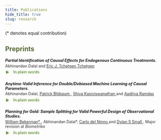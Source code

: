 ```yaml
---
title: Publications
hide_title: true
slug: research
---
```


<!-- # Conference Publications
 
<span style="font-size: 0.9em; font-weight: bold;">*[_PrIsing: Privacy-Preserving Peer Effect Estimation via Ising Model._](https://proceedings.mlr.press/v238/chakraborty24a.html)* [<i class="fa-solid fa-book"></i>](https://proceedings.mlr.press/v238/chakraborty24a.html) &nbsp; [<i class="ai ai-arxiv ai"></i>](https://arxiv.org/abs/2401.16596) &nbsp; [<i class="fab fa-github"></i>](https://github.com/anirbanc96/PrIsing)</span>     
<span style="font-size: 0.8em;">[Abhinav Chakraborty](https://abhinavc3.github.io/), Anirban Chatterjee, [Abhinandan Dalal](https://statistics.wharton.upenn.edu/profile/abdalal/). *International Conference on Artificial Intelligence and Statistics 2024*.</span>
 
<style>
  .content-container {
    display: flex;
    align-items: flex-start;
  }
  .text-container {
    flex-grow: 1;
  }

  .side-image {
    margin-top: 5px;
    margin-left: 30px; /* Adjust the space between the image and the text */
    max-width: 40%; /* Adjust the width of the image */
    border-radius: 2%; /* Make the image circular */
    overflow: hidden; /* Hide anything outside of the circle */
  }

  /* Responsive design for smaller screens */
  @media (max-width: 768px) {
    .side-image {
      max-width: 100%;
      margin-left: 0;
      margin-bottom: 20px;
    }

    .content-container {
      flex-direction: column;
    }
  }
</style>

# New aspects # 
-->

<!-- Icons: Academicons (scholarly) + Font Awesome (GitHub only) -->
<link rel="stylesheet" href="https://cdn.jsdelivr.net/gh/jpswalsh/academicons@1/css/academicons.min.css">
<link rel="stylesheet" href="https://cdnjs.cloudflare.com/ajax/libs/font-awesome/6.5.0/css/all.min.css"/>

<style>
  .pub { margin: .9rem 0 1.4rem; }
  .pub .title { font-weight: 600; font-size: 1em; }
  .pub .meta { font-size: .9em; opacity: .9; margin-top: .15rem; }

  :root {
         --olive-color: rgb(102, 153, 51); /* Define a CSS variable for the olive color */
     }
  .olive-word {
     color: var(--olive-color);
   }

/*   details.simple { margin: .3rem 0 0 .1rem; }
  details.simple > summary {
    cursor: pointer; list-style: none; display: inline-flex; align-items: center; gap: .4rem; font-weight: 600;
  }
  details.simple > summary::before {
    content: "▶"; display: inline-block; transform: translateY(1px); transition: transform .15s;
  }
  details.simple[open] > summary::before { transform: rotate(90deg); }
  details.simple .body {
    font-size: .85rem; line-height: 1.35; color: #444;
    margin: .4rem 0 .2rem 1.4rem; max-width: 68ch;
  } */

 details.simple { margin: .3rem 0 0 .1rem; 
                  color: var(--olive-color); 
}
 details.simple > summary {
   cursor: pointer; 
   list-style: none; 
   display: inline-flex; 
   align-items: center; 
   gap: .4rem; 
   font-weight: 600;
   /* Adjust font size of the summary here */
   font-size: 0.9em; 
 }
 details.simple > summary::before {
   content: "▶"; 
   display: inline-block; 
   transform: translateY(1px); 
   transition: transform .15s;
 }
 details.simple[open] > summary::before { transform: rotate(90deg); }
 details.simple .body {
   font-size: .85rem; 
   line-height: 1.35; 
   color: #444;
   margin: .4rem 0 .2rem 1.4rem; 
   max-width: 68ch;
 }
 
</style>

(* denotes equal contribution)

<h2 style="color: #556B2F;">Preprints</h2>

<div class="pub">
  <div class="title">
    <span style="font-size: 0.9em; font-weight: bold;">
      <strong> <em> Partial Identification of Causal Effects for Endogenous Continuous Treatments. </em> </strong>
      <a href="https://arxiv.org/abs/2508.13946" aria-label="arXiv">
        <i class="ai ai-arxiv ai"></i>
      </a>
<!--       <a href="https://github.com/anirbanc96/ECMMD-CondTwoSamp" aria-label="GitHub repository">
        <i class="fab fa-github"></i>
      </a> -->
    </span>
  </div>
  <div class="meta">Abhinandan Dalal and <a href = "https://statistics.wharton.upenn.edu/profile/ett/">Eric J. Tchetgen Tchetgen </a> </div>
  <details class="simple">
    <summary><i class="ai ai-open-access ai"></i> In plain words </summary>
    <div class="body">Add your short, friendly summary here.</div>
  </details>
</div>

<div class="pub">
  <div class="title">
    <span style="font-size: 0.9em; font-weight: bold;">
      <strong> <em> Anytime-Valid Inference for Double/Debiased Machine Learning of Causal Parameters. </em> </strong>
      <a href="https://arxiv.org/abs/2408.09598" aria-label="arXiv">
        <i class="ai ai-arxiv ai"></i>
      </a>
<!--       <a href="https://github.com/anirbanc96/ECMMD-CondTwoSamp" aria-label="GitHub repository">
        <i class="fab fa-github"></i>
      </a> -->
    </span>
  </div>
  <div class="meta">Abhinandan Dalal, 
   <a href = "https://www.amazon.science/author/patrick-bloebaum">Patrick Bl&ouml;baum </a>, <a href = "https://www.shivakasiviswanathan.com/">Shiva Kasiviswanathan </a> and 
   <a href = "https://www.stat.cmu.edu/~aramdas/">Aaditya Ramdas </a> </div>
  <details class="simple">
    <summary><i class="ai ai-open-access ai"></i> In plain words </summary>
    <div class="body">Add your short, friendly summary here.</div>
  </details>
</div>

<div class="pub">
  <div class="title">
    <span style="font-size: 0.9em; font-weight: bold;">
      <strong> <em> Planning for Gold: Sample Splitting for Valid Powerful Design of Observational Studies. </em> </strong>
      <a href="https://arxiv.org/abs/2406.00866" aria-label="arXiv">
        <i class="ai ai-arxiv ai"></i>
      </a>
<!--       <a href="https://github.com/anirbanc96/ECMMD-CondTwoSamp" aria-label="GitHub repository">
        <i class="fab fa-github"></i>
      </a> -->
    </span>
  </div>
  <div class="meta">
   <a href = "https://willbekerman.github.io/research/">William Bekerman* </a>, 
   Abhinandan Dalal*,
   <a href = "https://blogs.worldbank.org/en/team/c/carlo-del-ninno">Carlo del Ninno </a> and 
   <a href = "https://statistics.wharton.upenn.edu/profile/dsmall/">Dylan S Small </a>.  
   Major revision at <i>Biometrika</i>
  </div>
  <details class="simple">
    <summary><i class="ai ai-open-access ai"></i> In plain words </summary>
    <div class="body">Add your short, friendly summary here.</div>
  </details>
</div>

